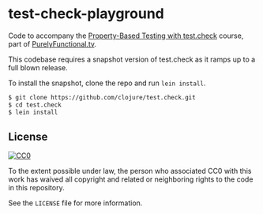 # test-check-playground

Code to accompany the [Property-Based Testing with
test.check][course] course, part of
[PurelyFunctional.tv][mentoring].

[course]: https://purelyfunctional.tv/courses/property-based-testing-with-test-check/
[mentoring]: https://purelyfunctional.tv/

This codebase requires a snapshot version of test.check as
it ramps up to a full blown release.

To install the snapshot, clone the repo and run `lein
install`.

```bash
$ git clone https://github.com/clojure/test.check.git
$ cd test.check
$ lein install
```


## License

[![CC0](http://i.creativecommons.org/p/zero/1.0/88x31.png)](http://creativecommons.org/publicdomain/zero/1.0/)

To the extent possible under law, the person who associated CC0 with
this work has waived all copyright and related or neighboring rights
to the code in this repository.

See the `LICENSE` file for more information.
